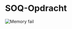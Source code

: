 # SOQ-Opdracht
![Memory fail](https://github.com/KingSD0/SOQ-Memory-Game-F/assets/93257057/8a263401-a7dd-4249-9e0c-3d5651e3053b)
